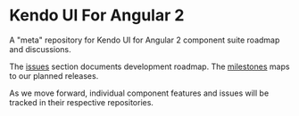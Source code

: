 # Kendo UI For Angular 2

A "meta" repository for Kendo UI for Angular 2 component suite roadmap and discussions.

The [issues](./issues) section documents development roadmap. The [milestones](./milestones) maps to our planned releases.

As we move forward, individual component features and issues will be tracked in their respective repositories.
